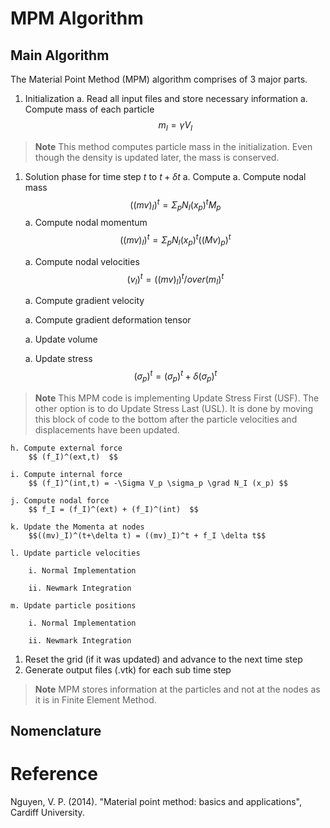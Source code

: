 # MPM Algorithm

## Main Algorithm

The Material Point Method (MPM) algorithm comprises of 3 major parts.

1. Initialization
    a. Read all input files and store necessary information
    a. Compute mass of each particle $$ m_I = \gamma V_I $$
> **Note** This method computes particle mass in the initialization. Even though the density is updated later, the mass is conserved.
1. Solution phase for time step $t$ to $t + \delta t$
    a. Compute 
    a. Compute nodal mass $$ ((mv)_I)^t = \Sigma_p N_I(x_p)^t M_p $$
    a. Compute nodal momentum
        $$ ((mv)_I)^t = \Sigma_p N_I(x_p)^t ((Mv)_p)^t $$

    a. Compute nodal velocities
        $$ (v_I)^t = ((mv)_I)^t /over (m_I)^t   $$

    a. Compute gradient velocity
        $$   $$

    a. Compute gradient deformation tensor
        $$   $$

    a. Update volume
        $$   $$

    a. Update stress
        $$ (\sigma_p)^t = (\sigma_p)^t + \delta (\sigma_p)^t   $$

> **Note** This MPM code is implementing Update Stress First (USF). The other option is to do Update Stress Last (USL). It is done by moving this block of code to the bottom after the particle velocities and displacements have been updated.


    h. Compute external force
        $$ (f_I)^(ext,t)  $$

    i. Compute internal force
        $$ (f_I)^(int,t) = -\Sigma V_p \sigma_p \grad N_I (x_p) $$

    j. Compute nodal force
        $$ f_I = (f_I)^(ext) + (f_I)^(int)  $$
   
    k. Update the Momenta at nodes
        $$((mv)_I)^(t+\delta t) = ((mv)_I)^t + f_I \delta t$$
   
    l. Update particle velocities
        
        i. Normal Implementation

        ii. Newmark Integration

    m. Update particle positions

        i. Normal Implementation

        ii. Newmark Integration

1. Reset the grid (if it was updated) and advance to the next time step
1. Generate output files (.vtk) for each sub time step

> **Note** MPM stores information at the particles and not at the nodes as it is in Finite Element Method.

## Nomenclature

# Reference

Nguyen, V. P. (2014). "Material point method: basics and applications", Cardiff University.
